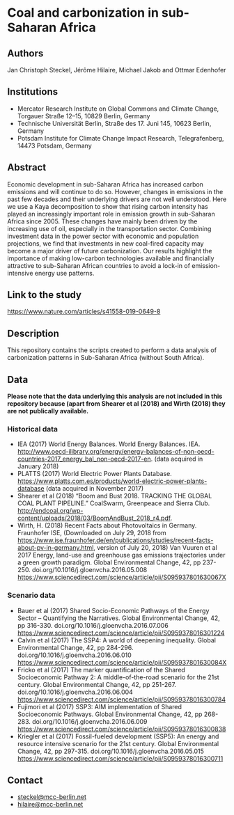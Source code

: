 # Coal and carbonization in sub-Saharan Africa

## Authors
Jan Christoph Steckel, Jérôme Hilaire, Michael Jakob and Ottmar Edenhofer

## Institutions
* Mercator Research Institute on Global Commons and Climate Change, Torgauer Straße 12–15, 10829 Berlin, Germany
* Technische Universität Berlin, Straße des 17. Juni 145, 10623 Berlin, Germany
* Potsdam Institute for Climate Change Impact Research, Telegrafenberg, 14473 Potsdam, Germany

## Abstract
Economic development in sub-Saharan Africa has increased carbon emissions and will continue to do so. However, changes in emissions in the past few decades and their underlying drivers are not well understood. Here we use a Kaya decomposition to show that rising carbon intensity has played an increasingly important role in emission growth in sub-Saharan Africa since 2005. These changes have mainly been driven by the increasing use of oil, especially in the transportation sector. Combining investment data in the power sector with economic and population projections, we find that investments in new coal-fired capacity may become a major driver of future carbonization. Our results highlight the importance of making low-carbon technologies available and financially attractive to sub-Saharan African countries to avoid a lock-in of emission-intensive energy use patterns.

## Link to the study
https://www.nature.com/articles/s41558-019-0649-8

## Description
This repository contains the scripts created to perform a data analysis of carbonization patterns in Sub-Saharan Africa (without South Africa).

## Data 
<strong><italic>Please note that the data underlying this analysis are not included in this repository because (apart from Shearer et al (2018) and Wirth (2018) they are not publically available.</italic></strong>
### Historical data
* IEA (2017)  World Energy Balances. World Energy Balances. IEA. http://www.oecd-ilibrary.org/energy/energy-balances-of-non-oecd-countries-2017_energy_bal_non-oecd-2017-en. (data acquired in January 2018)
* PLATTS (2017) World Electric Power Plants Database. https://www.platts.com.es/products/world-electric-power-plants-database (data acquired in November 2017)
* Shearer et al (2018) “Boom and Bust 2018. TRACKING THE GLOBAL COAL PLANT PIPELINE.” CoalSwarm, Greenpeace and Sierra Club. http://endcoal.org/wp-content/uploads/2018/03/BoomAndBust_2018_r4.pdf.
* Wirth, H. (2018) Recent Facts about Photovoltaics in Germany. Fraunhofer ISE, (Downloaded on July 29, 2018
from https://www.ise.fraunhofer.de/en/publications/studies/recent-facts-about-pv-in-germany.html, version of July 20, 2018)
Van Vuuren et al 2017 Energy, land-use and greenhouse gas emissions trajectories under a green growth paradigm. Global Environmental Change, 42, pp 237-250. doi.org/10.1016/j.gloenvcha.2016.05.008
https://www.sciencedirect.com/science/article/pii/S095937801630067X

### Scenario data
* Bauer et al (2017) Shared Socio-Economic Pathways of the Energy Sector – Quantifying the Narratives. Global Environmental Change, 42, pp 316-330. doi.org/10.1016/j.gloenvcha.2016.07.006
https://www.sciencedirect.com/science/article/pii/S0959378016301224
* Calvin et al (2017) The SSP4: A world of deepening inequality. Global Environmental Change, 42, pp 284-296. doi.org/10.1016/j.gloenvcha.2016.06.010
https://www.sciencedirect.com/science/article/pii/S095937801630084X
* Fricko et al (2017) The marker quantification of the Shared Socioeconomic Pathway 2: A middle-of-the-road scenario for the 21st century. Global Environmental Change, 42, pp 251-267. doi.org/10.1016/j.gloenvcha.2016.06.004
https://www.sciencedirect.com/science/article/pii/S0959378016300784
* Fujimori et al (2017) SSP3: AIM implementation of Shared Socioeconomic Pathways. Global Environmental Change, 42, pp 268-283. doi.org/10.1016/j.gloenvcha.2016.06.009
https://www.sciencedirect.com/science/article/pii/S0959378016300838
* Kriegler et al (2017) Fossil-fueled development (SSP5): An energy and resource intensive scenario for the 21st century. Global Environmental Change, 42, pp 297-315. doi.org/10.1016/j.gloenvcha.2016.05.015
https://www.sciencedirect.com/science/article/pii/S0959378016300711

## Contact
* steckel@mcc-berlin.net
* hilaire@mcc-berlin.net
